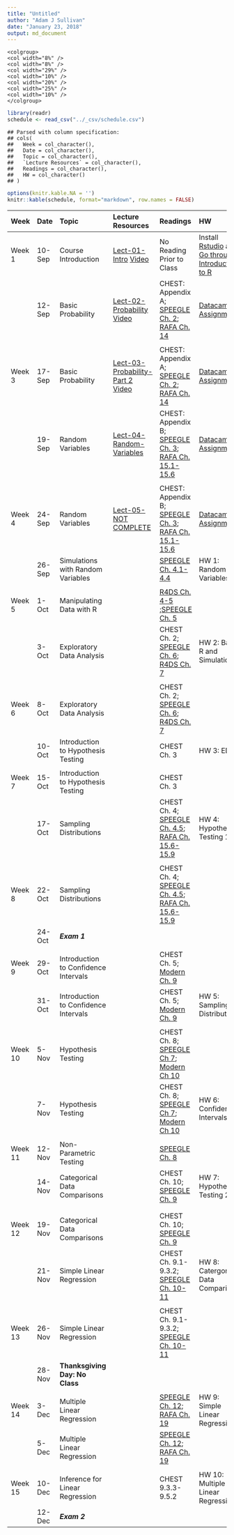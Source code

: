 ```yaml
---
title: "Untitled"
author: "Adam J Sullivan"
date: "January 23, 2018"
output: md_document
---
```


```
<colgroup>
<col width="8%" />
<col width="8%" />
<col width="29%" />
<col width="10%" />
<col width="20%" />
<col width="25%" />
<col width="10%" />
</colgroup>
```




```r
library(readr)
schedule <- read_csv("../_csv/schedule.csv")
```

```
## Parsed with column specification:
## cols(
##   Week = col_character(),
##   Date = col_character(),
##   Topic = col_character(),
##   `Lecture Resources` = col_character(),
##   Readings = col_character(),
##   HW = col_character()
## )
```

```r
options(knitr.kable.NA = '')
knitr::kable(schedule, format="markdown", row.names = FALSE)
```



|Week    |Date   |Topic                                |Lecture Resources                                                                                                     |Readings                                                                                                                                                                                                    |HW                                                                                                                                                            |
|:-------|:------|:------------------------------------|:---------------------------------------------------------------------------------------------------------------------|:-----------------------------------------------------------------------------------------------------------------------------------------------------------------------------------------------------------|:-------------------------------------------------------------------------------------------------------------------------------------------------------------|
|Week 1  |10-Sep |Course Introduction                  |[Lect-01-Intro](../Notes/lect-01-intro.html) [Video](https://vimeo.com/359114175/8b5828601d)                          |No Reading Prior to Class                                                                                                                                                                                   |Install [Rstudio](https://www.rstudio.com/products/rstudio/download3/) and [Go through Introduction to R](https://php-1511-2511.github.io/Introduction-to-R/) |
|        |12-Sep |Basic Probability                    |[Lect-02-Probability](../Notes/lect-02-probability.html) [Video](https://vimeo.com/359605430/28765378db)              |CHEST: Appendix A; [SPEEGLE Ch. 2](https://bookdown.org/speegled/foundations-of-statistics/prob.html);  [RAFA Ch. 14](https://rafalab.github.io/dsbook/probability.html)                                    |[Datacamp Assignment](../datacamp)                                                                                                                            |
|        |       |                                     |                                                                                                                      |                                                                                                                                                                                                            |                                                                                                                                                              |
|Week 3  |17-Sep |Basic Probability                    |[Lect-03-Probability-Part 2](../Notes/lect-03-probability-part2.html) [Video](https://vimeo.com/360947749/ced3773175) |CHEST: Appendix A; [SPEEGLE Ch. 2](https://bookdown.org/speegled/foundations-of-statistics/prob.html);  [RAFA Ch. 14](https://rafalab.github.io/dsbook/probability.html)                                    |[Datacamp Assignment](../datacamp)                                                                                                                            |
|        |19-Sep |Random Variables                     |[Lect-04-Random-Variables](../Notes/lect-04-random-variables.html)                                                    |CHEST: Appendix B; [SPEEGLE Ch. 3](https://bookdown.org/speegled/foundations-of-statistics/random-variables.html); [RAFA Ch. 15.1-15.6](https://rafalab.github.io/dsbook/random-variables.html)             |[Datacamp Assignment](../datacamp)                                                                                                                            |
|        |       |                                     |                                                                                                                      |                                                                                                                                                                                                            |                                                                                                                                                              |
|Week 4  |24-Sep |Random Variables                     |[Lect-05-NOT COMPLETE](../Notes/lect-05-random-variables-part2.html)                                                  |CHEST: Appendix B; [SPEEGLE Ch. 3](https://bookdown.org/speegled/foundations-of-statistics/random-variables.html); [RAFA Ch. 15.1-15.6](https://rafalab.github.io/dsbook/random-variables.html)             |[Datacamp Assignment](../datacamp)                                                                                                                            |
|        |26-Sep |Simulations with Random Variables    |                                                                                                                      |[SPEEGLE Ch.  4.1-4.4](https://bookdown.org/speegled/foundations-of-statistics/simulation-of-random-variables.html)                                                                                         |HW 1: Random Variables                                                                                                                                        |
|        |       |                                     |                                                                                                                      |                                                                                                                                                                                                            |                                                                                                                                                              |
|Week 5  |1-Oct  |Manipulating Data with R             |                                                                                                                      |[R4DS Ch. 4-5](https://r4ds.had.co.nz/workflow-basics.html) ;[SPEEGLE Ch. 5](https://bookdown.org/speegled/foundations-of-statistics/data-manipulation.html)                                                |                                                                                                                                                              |
|        |3-Oct  |Exploratory Data Analysis            |                                                                                                                      |CHEST Ch. 2; [SPEEGLE Ch. 6](https://bookdown.org/speegled/foundations-of-statistics/ggplot-and-descriptive-statistics.html); [R4DS Ch. 7](https://r4ds.had.co.nz/exploratory-data-analysis.html)           |HW 2: Basic R and Simulations                                                                                                                                 |
|        |       |                                     |                                                                                                                      |                                                                                                                                                                                                            |                                                                                                                                                              |
|Week 6  |8-Oct  |Exploratory Data Analysis            |                                                                                                                      |CHEST Ch. 2; [SPEEGLE Ch. 6](https://bookdown.org/speegled/foundations-of-statistics/ggplot-and-descriptive-statistics.html); [R4DS Ch. 7](https://r4ds.had.co.nz/exploratory-data-analysis.html)           |                                                                                                                                                              |
|        |10-Oct |Introduction to Hypothesis Testing   |                                                                                                                      |CHEST Ch. 3                                                                                                                                                                                                 |HW 3: EDA                                                                                                                                                     |
|        |       |                                     |                                                                                                                      |                                                                                                                                                                                                            |                                                                                                                                                              |
|Week 7  |15-Oct |Introduction to Hypothesis Testing   |                                                                                                                      |CHEST Ch. 3                                                                                                                                                                                                 |                                                                                                                                                              |
|        |17-Oct |Sampling Distributions               |                                                                                                                      |CHEST Ch. 4;  [SPEEGLE Ch.  4.5](https://bookdown.org/speegled/foundations-of-statistics/simulation-of-random-variables.html); [RAFA Ch. 15.6-15.9](https://rafalab.github.io/dsbook/random-variables.html) |HW 4: Hypothesis Testing 1                                                                                                                                    |
|        |       |                                     |                                                                                                                      |                                                                                                                                                                                                            |                                                                                                                                                              |
|Week 8  |22-Oct |Sampling Distributions               |                                                                                                                      |CHEST Ch. 4;  [SPEEGLE Ch.  4.5](https://bookdown.org/speegled/foundations-of-statistics/simulation-of-random-variables.html); [RAFA Ch. 15.6-15.9](https://rafalab.github.io/dsbook/random-variables.html) |                                                                                                                                                              |
|        |24-Oct |***Exam 1***                         |                                                                                                                      |                                                                                                                                                                                                            |                                                                                                                                                              |
|        |       |                                     |                                                                                                                      |                                                                                                                                                                                                            |                                                                                                                                                              |
|Week 9  |29-Oct |Introduction to Confidence Intervals |                                                                                                                      |CHEST Ch. 5; [Modern Ch. 9](https://moderndive.com/9-confidence-intervals.html)                                                                                                                             |                                                                                                                                                              |
|        |31-Oct |Introduction to Confidence Intervals |                                                                                                                      |CHEST Ch. 5; [Modern Ch. 9](https://moderndive.com/9-confidence-intervals.html)                                                                                                                             |HW 5: Sampling Distributions                                                                                                                                  |
|        |       |                                     |                                                                                                                      |                                                                                                                                                                                                            |                                                                                                                                                              |
|Week 10 |5-Nov  |Hypothesis Testing                   |                                                                                                                      |CHEST Ch. 8; [SPEEGLE Ch 7](https://bookdown.org/speegled/foundations-of-statistics/HTCI.html); [Modern Ch 10](https://moderndive.com/10-hypothesis-testing.html)                                           |                                                                                                                                                              |
|        |7-Nov  |Hypothesis Testing                   |                                                                                                                      |CHEST Ch. 8; [SPEEGLE Ch 7](https://bookdown.org/speegled/foundations-of-statistics/HTCI.html); [Modern Ch 10](https://moderndive.com/10-hypothesis-testing.html)                                           |HW 6: Confidence Intervals                                                                                                                                    |
|        |       |                                     |                                                                                                                      |                                                                                                                                                                                                            |                                                                                                                                                              |
|Week 11 |12-Nov |Non-Parametric Testing               |                                                                                                                      |[SPEEGLE Ch. 8](https://bookdown.org/speegled/foundations-of-statistics/RBT.html)                                                                                                                           |                                                                                                                                                              |
|        |14-Nov |Categorical Data Comparisons         |                                                                                                                      |CHEST Ch. 10; [SPEEGLE Ch. 9](https://bookdown.org/speegled/foundations-of-statistics/tabular-data.html)                                                                                                    |HW 7: Hypothesis Testing 2                                                                                                                                    |
|        |       |                                     |                                                                                                                      |                                                                                                                                                                                                            |                                                                                                                                                              |
|        |       |                                     |                                                                                                                      |                                                                                                                                                                                                            |                                                                                                                                                              |
|Week 12 |19-Nov |Categorical Data Comparisons         |                                                                                                                      |CHEST Ch. 10; [SPEEGLE Ch. 9](https://bookdown.org/speegled/foundations-of-statistics/tabular-data.html)                                                                                                    |                                                                                                                                                              |
|        |21-Nov |Simple Linear Regression             |                                                                                                                      |CHEST Ch. 9.1-9.3.2; [SPEEGLE Ch. 10-11](https://bookdown.org/speegled/foundations-of-statistics/SimpleReg.html)                                                                                            |HW 8: Catergorical Data Comparisons                                                                                                                           |
|        |       |                                     |                                                                                                                      |                                                                                                                                                                                                            |                                                                                                                                                              |
|Week 13 |26-Nov |Simple Linear Regression             |                                                                                                                      |CHEST Ch. 9.1-9.3.2; [SPEEGLE Ch. 10-11](https://bookdown.org/speegled/foundations-of-statistics/SimpleReg.html)                                                                                            |                                                                                                                                                              |
|        |28-Nov |**Thanksgiving Day: No Class**       |                                                                                                                      |                                                                                                                                                                                                            |                                                                                                                                                              |
|        |       |                                     |                                                                                                                      |                                                                                                                                                                                                            |                                                                                                                                                              |
|Week 14 |3-Dec  |Multiple Linear Regression           |                                                                                                                      |[SPEEGLE Ch. 12](https://bookdown.org/speegled/foundations-of-statistics/multiple-regression.html); [RAFA Ch. 19](https://rafalab.github.io/dsbook/linear-models.html)                                      |HW 9: Simple Linear Regression                                                                                                                                |
|        |5-Dec  |Multiple Linear Regression           |                                                                                                                      |[SPEEGLE Ch. 12](https://bookdown.org/speegled/foundations-of-statistics/multiple-regression.html); [RAFA Ch. 19](https://rafalab.github.io/dsbook/linear-models.html)                                      |                                                                                                                                                              |
|        |       |                                     |                                                                                                                      |                                                                                                                                                                                                            |                                                                                                                                                              |
|Week 15 |10-Dec |Inference for Linear Regression      |                                                                                                                      |CHEST 9.3.3-9.5.2                                                                                                                                                                                           |HW 10: Multiple Linear Regression                                                                                                                             |
|        |12-Dec |***Exam 2***                         |                                                                                                                      |                                                                                                                                                                                                            |                                                                                                                                                              |

